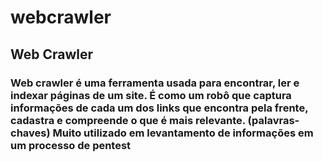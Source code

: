 # webcrawler
## Web Crawler 
### Web crawler é uma ferramenta usada para encontrar, ler e indexar páginas de um site. É como um robô que captura informações de cada um dos links que encontra pela frente, cadastra e compreende o que é mais relevante. (palavras-chaves) Muito utilizado em levantamento de informações em um processo de pentest
